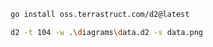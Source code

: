 ```bash
go install oss.terrastruct.com/d2@latest

```

```bash
d2 -t 104 -w .\diagrams\data.d2 -s data.png
```
